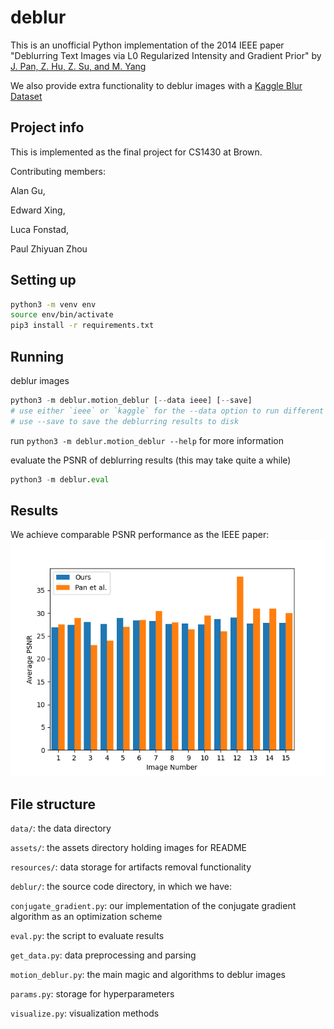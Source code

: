 # deblur
This is an unofficial Python implementation of the 2014 IEEE paper "Deblurring Text Images via L0 Regularized Intensity and Gradient Prior" by [J. Pan, Z. Hu, Z. Su, and M. Yang](https://openaccess.thecvf.com/content_cvpr_2014/papers/Pan_Deblurring_Text_Images_2014_CVPR_paper.pdf)

We also provide extra functionality to deblur images with a [Kaggle Blur Dataset](https://www.kaggle.com/datasets/kwentar/blur-dataset?resource=download)


## Project info
This is implemented as the final project for CS1430 at Brown. 

Contributing members:

Alan Gu,

Edward Xing,

Luca Fonstad,

Paul Zhiyuan Zhou


## Setting up
```bash
python3 -m venv env
source env/bin/activate
pip3 install -r requirements.txt
```


## Running
deblur images
```python
python3 -m deblur.motion_deblur [--data ieee] [--save]
# use either `ieee` or `kaggle` for the --data option to run different datasets to deblur
# use --save to save the deblurring results to disk
```
run `python3 -m deblur.motion_deblur --help` for more information

evaluate the PSNR of deblurring results (this may take quite a while)
```python
python3 -m deblur.eval
```


## Results
We achieve comparable PSNR performance as the IEEE paper:
![psnr results](assets/psnr.png)


## File structure
`data/`: the data directory

`assets/`: the assets directory holding images for README

`resources/`: data storage for artifacts removal functionality

`deblur/`: the source code directory, in which we have:

`conjugate_gradient.py`: our implementation of the conjugate gradient algorithm as an optimization scheme

`eval.py`: the script to evaluate results

`get_data.py`: data preprocessing and parsing

`motion_deblur.py`: the main magic and algorithms to deblur images

`params.py`: storage for hyperparameters

`visualize.py`: visualization methods